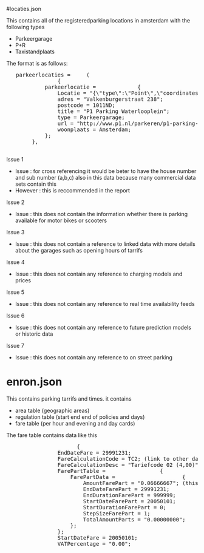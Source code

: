 #locaties.json

This contains all of the registeredparking locations in amsterdam with the following types
- Parkeergarage
- P+R
- Taxistandplaats

The format is as follows:
<pre>
   parkeerlocaties =     (
                {
            parkeerlocatie =             {
                Locatie = "{\"type\":\"Point\",\"coordinates\":[4.901786,52.3673221]}";
                adres = "Valkenburgerstraat 238";
                postcode = 1011ND;
                title = "P1 Parking Waterlooplein";
                type = Parkeergarage;
                url = "http://www.p1.nl/parkeren/p1-parking-waterlooplein/";
                woonplaats = Amsterdam;
            };
        },
     
</pre>

Issue 1
- Issue : for cross referencing it would be beter to have the house number and sub number (a,b,c) also in this data because many commercial data sets contain this
- However : this is reccommended in the report

Issue 2
- Issue : this does not contain the information whether there is parking available for motor bikes or scooters

Issue 3
- Issue : this does not contain a reference to linked data with more details about the garages such as opening hours of tarrifs

Issue 4
- Issue : this does not contain any reference to charging models and prices

Issue 5
- Issue : this does not contain any reference to real time availability feeds

Issue 6
- Issue : this does not contain any reference to future prediction models or historic data
 
Issue 7
- Issue : this does not contain any reference to on street parking

# enron.json

This contains parking tarrifs and times.  it contains
- area table (geographic areas)
- regulation table (start end end of policies and days)
- fare table (per hour and evening and day cards)

The fare table contains data like this

<pre>
                      {
                EndDateFare = 29991231;
                FareCalculationCode = TC2; (link to other data)
                FareCalculationDesc = "Tariefcode 02 (4,00)";
                FarePartTable =                 {
                    FarePartData =                     {
                        AmountFarePart = "0.06666667"; (this is euros per minute, we know that because 'StepSizeFarePart' is 1)
                        EndDateFarePart = 29991231;
                        EndDurationFarePart = 999999;
                        StartDateFarePart = 20050101;
                        StartDurationFarePart = 0;
                        StepSizeFarePart = 1;
                        TotalAmountParts = "0.00000000";
                    };
                };
                StartDateFare = 20050101;
                VATPercentage = "0.00";
</pre>




